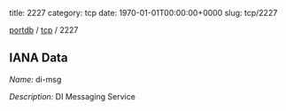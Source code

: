 title: 2227
category: tcp
date: 1970-01-01T00:00:00+0000
slug: tcp/2227

[portdb](/) / [tcp](/category/tcp.html) / 2227


## IANA Data

_Name:_ di-msg

_Description:_ DI Messaging Service

